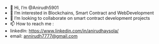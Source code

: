 - 👋 Hi, I’m @Anirudh5901
- 👀 I’m interested in Blockchains, Smart Contract and WebDevelopment
- 💞️ I’m looking to collaborate on smart contract development projects
- 📫 How to reach me :
- linkedIn: https://www.linkedin.com/in/anirudhaysola/
- email: annirudh7777@gmail.com

<!---
Anirudh5901/Anirudh5901 is a ✨ special ✨ repository because its `README.md` (this file) appears on your GitHub profile.
You can click the Preview link to take a look at your changes.
--->
